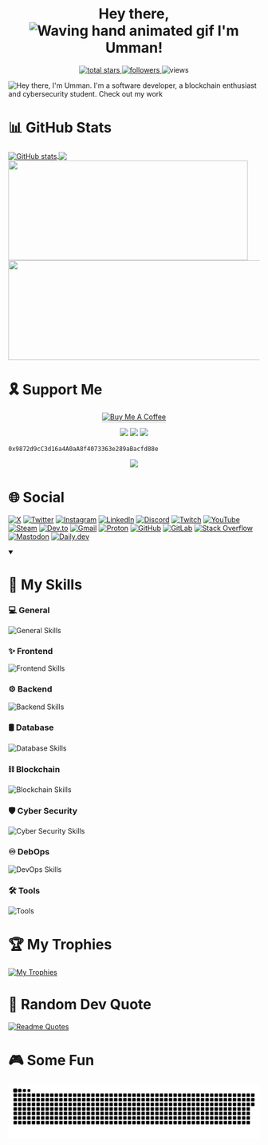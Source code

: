 <h1 align="center"> Hey there, <img src="https://raw.githubusercontent.com/nixin72/nixin72/master/wave.gif" 
         alt="Waving hand animated gif"
         height="45"
         width="45" /> I'm Umman!
</h1>

<!--
<p align="center" >CHECK OUT MY FUN <a href="https://umman2005.github.io/2D-Game_Portfolio/" >PORTFOLIO!</a> 🤩
-->

<p align="center">
  <a href="https://github.com/UMMAN2005?tab=repositories&sort=stargazers">
    <img alt="total stars" title="Total stars on GitHub" src="https://custom-icon-badges.demolab.com/github/stars/UMMAN2005?color=55960c&style=for-the-badge&labelColor=488207&logo=star"/>
  </a>
  <a href="https://github.com/UMMAN2005?tab=followers">
    <img alt="followers" title="Follow me on Github" src="https://custom-icon-badges.demolab.com/github/followers/UMMAN2005?color=236ad3&labelColor=1155ba&style=for-the-badge&logo=person-add&label=Followers&logoColor=white"/>
  </a>
  <a href="https://github.com/UMMAN2005/Simple-View-Counter" style="text-decoration:none;">
    <img alt="views" title="GitHub profile views" src="https://komarev.com/ghpvc/?username=UMMAN2005&label=VISITORS&style=for-the-badge"/>
  </a>
</p>

![Hey there, I'm Umman. I'm a software developer, a blockchain enthusiast and cybersecurity student. Check out my work](GitHub.gif)

# 📊 GitHub Stats

<a href="https://github.com/anuraghazra/github-readme-stats">
  <img height=200 align="center" src="https://github-readme-stats.vercel.app/api?username=UMMAN2005&show_icons=true&theme=tokyonight" alt="GitHub stats" />
</a>
<a href="https://github.com/anuraghazra/github-readme-stats">
  <img height=200 align="center" src="https://github-readme-stats.vercel.app/api/top-langs/?username=UMMAN2005&layout=compact&theme=tokyonight&langs_count=8&card_width=500" />
</a>
<a href="https://git.io/streak-stats">
  <img height=200 width="480" align="center" src="https://streak-stats.demolab.com/?user=UMMAN2005&theme=tokyonight" />
</a>
<a href="https://github.com/anuraghazra/github-readme-stats">
  <img height=200 width="520" align="center" src="https://github-readme-stats.vercel.app/api/wakatime?username=UMMAN2005&layout=compact&theme=tokyonight" />
</a>

# 🎗️ Support Me

<p align="center">
  <a href="https://www.buymeacoffee.com/ummanmemmec" target="_blank"><img src="https://www.buymeacoffee.com/assets/img/custom_images/orange_img.png" alt="Buy Me A Coffee" style="height: 41px !important;width: 174px !important;box-shadow: 0px 3px 2px 0px rgba(190, 190, 190, 0.5) !important;-webkit-box-shadow: 0px 3px 2px 0px rgba(190, 190, 190, 0.5) !important;" ></a>
</p>

<div align="center">
  <img src="https://img.shields.io/badge/Ethereum-3C3C3D?style=for-the-badge&logo=Ethereum&logoColor=white" />
  <img src="https://img.shields.io/badge/Binance-FCD535?style=for-the-badge&logo=binance&logoColor=000" />
  <img src="https://img.shields.io/badge/Polygon-FCD535?style=for-the-badge&logo=polygon&color=8247e5" />
</div>

```
0x9872d9cC3d16a4A0aA8f4073363e289aBacfd88e
```

<p align="center">
  <a href="https://www.hackerrank.com/profile/umman">
    <img src="https://img.shields.io/badge/-Hackerrank-2EC866?style=for-the-badge&logo=HackerRank&logoColor=white" />
  </a>
</p>

# 🌐 Social
[![X](https://go-skill-icons.vercel.app/api/icons?i=x)](https://x.com/UmmanBHOS)
[![Twitter](https://skillicons.dev/icons?i=twitter)](https://twitter.com/UmmanBHOS)
[![Instagram](https://go-skill-icons.vercel.app/api/icons?i=instagram)](https://www.instagram.com/ummanmmmdv/)
[![LinkedIn](https://go-skill-icons.vercel.app/api/icons?i=linkedin)](https://www.linkedin.com/in/umman-mammadov-947436277/)
[![Discord](https://go-skill-icons.vercel.app/api/icons?i=discord)](https://discordapp.com/users/1172790469281972274)
[![Twitch](https://go-skill-icons.vercel.app/api/icons?i=twitch)](https://www.twitch.tv/umman05)
[![YouTube](https://go-skill-icons.vercel.app/api/icons?i=youtube)](https://www.youtube.com/@ummanmemmedov)
[![Steam](https://go-skill-icons.vercel.app/api/icons?i=steam)](https://steamcommunity.com/id/ummanayaz/)
[![Dev.to](https://go-skill-icons.vercel.app/api/icons?i=devto)](https://dev.to/umman2005)
[![Gmail](https://go-skill-icons.vercel.app/api/icons?i=gmail)](mailto:ummanmemmedov2005@gmail.com)
[![Proton](https://go-skill-icons.vercel.app/api/icons?i=proton)](mailto:ummanmemmedov2005@proton.me)
[![GitHub](https://go-skill-icons.vercel.app/api/icons?i=github)](https://github.com/UMMAN2005)
[![GitLab](https://go-skill-icons.vercel.app/api/icons?i=gitlab)](https://gitlab.com/ummanmemmedov2005)
[![Stack Overflow](https://go-skill-icons.vercel.app/api/icons?i=stackoverflow)](https://stackoverflow.com/users/23028334/umman-mammadov)
[![Mastodon](https://go-skill-icons.vercel.app/api/icons?i=mastodon)](https://mastodon.social/@umman)
[![Daily.dev](https://go-skill-icons.vercel.app/api/icons?i=dailydev)](https://app.daily.dev/umman)

<details open> 
  <summary><h1>🎯 My Skills</h1></summary>

### 💻 General
![General Skills](https://go-skill-icons.vercel.app/api/icons?i=c,cpp,cs,go,scratch,asm,rust,py,dart,r,gtk,md,regex)

### ✨ Frontend
![Frontend Skills](https://go-skill-icons.vercel.app/api/icons?i=html,css,js,bootstrap,jquery,flutter,webpack)

### ⚙️ Backend
![Backend Skills](https://go-skill-icons.vercel.app/api/icons?i=postman,ngrok,dotnet,mongoose,blazor,netlify,vercel,swagger,graphql,rabbitmq,npm,yarn,nodejs,express,flask,pug,sequelize)

### 🛢️ Database
![Database Skills](https://go-skill-icons.vercel.app/api/icons?i=mongodb,sqlite,redis,firebase,sqlserver,postgres,mysql)

### ⛓️ Blockchain
![Blockchain Skills](https://go-skill-icons.vercel.app/api/icons?i=solidity,infura,alchemy,vyper,hardhat,truffle,ganache,ipfs,openzeppelin)

### 🛡️ Cyber Security
![Cyber Security Skills](https://go-skill-icons.vercel.app/api/icons?i=debian,ubuntu,tmux,linux,redhat,kali,raspberrypi,windows,apple,bash,powershell,wsl,kde,gnome)

### ♾️ DebOps
![DevOps Skills](https://go-skill-icons.vercel.app/api/icons?i=docker,kubernetes,prometheus,git,jenkins,vagrant)

### 🛠️ Tools
![Tools](https://go-skill-icons.vercel.app/api/icons?i=flameshot,clion,pycharm,webstorm,goland,datagrip,resharper,androidstudio,dbeaver,notion,obsidian,canva,sublime,vim,visualstudio,vscode,chatgpt,gemini,microsoftcopilot,githubcopilot)

</details>

# 🏆 My Trophies
[![My Trophies](https://github-profile-trophy.vercel.app/?username=UMMAN2005&theme=tokyonight&row=2&column=5&margin-w=15&margin-h=15)](https://github.com/ryo-ma/github-profile-trophy)

# 💬 Random Dev Quote
[![Readme Quotes](https://quotes-github-readme.vercel.app/api?type=horizontal&theme=catppuccin_mocha)](https://github.com/piyushsuthar/github-readme-quotes)

# 🎮 Some Fun
<p align="center">
 <img width="1000" src="github-snake.svg" alt="snake"/>
</p>
